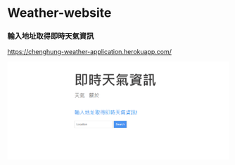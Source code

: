 # Weather-website
### 輸入地址取得即時天氣資訊
<https://chenghung-weather-application.herokuapp.com/>

![image](https://github.com/ChiangChengHung/Weather-website/blob/main/weather1.png)

